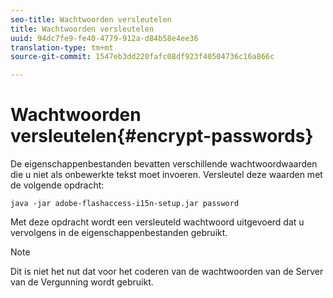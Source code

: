 ```yaml
---
seo-title: Wachtwoorden versleutelen
title: Wachtwoorden versleutelen
uuid: 94dc7fe9-fe40-4779-912a-d84b58e4ee36
translation-type: tm+mt
source-git-commit: 1547eb3dd220fafc08df923f40504736c16a866c

---
```



# Wachtwoorden versleutelen{#encrypt-passwords}

De eigenschappenbestanden bevatten verschillende wachtwoordwaarden die u niet als onbewerkte tekst moet invoeren. Versleutel deze waarden met de volgende opdracht:

`java -jar adobe-flashaccess-i15n-setup.jar password`

Met deze opdracht wordt een versleuteld wachtwoord uitgevoerd dat u vervolgens in de eigenschappenbestanden gebruikt.

>[!NOTE]
>Dit is niet het nut dat voor het coderen van de wachtwoorden van de Server van de Vergunning wordt gebruikt.

